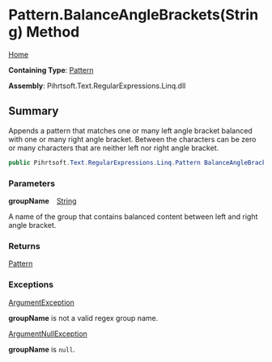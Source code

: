 # Pattern\.BalanceAngleBrackets\(String\) Method

[Home](../../../../../../README.md)

**Containing Type**: [Pattern](../README.md)

**Assembly**: Pihrtsoft\.Text\.RegularExpressions\.Linq\.dll

## Summary

Appends a pattern that matches one or many left angle bracket balanced with one or many right angle bracket\.
Between the characters can be zero or many characters that are neither left nor right angle bracket\.

```csharp
public Pihrtsoft.Text.RegularExpressions.Linq.Pattern BalanceAngleBrackets(string groupName)
```

### Parameters

**groupName** &ensp; [String](https://docs.microsoft.com/en-us/dotnet/api/system.string)

A name of the group that contains balanced content between left and right angle bracket\.

### Returns

[Pattern](../README.md)

### Exceptions

[ArgumentException](https://docs.microsoft.com/en-us/dotnet/api/system.argumentexception)

**groupName** is not a valid regex group name\.

[ArgumentNullException](https://docs.microsoft.com/en-us/dotnet/api/system.argumentnullexception)

**groupName** is `null`\.

